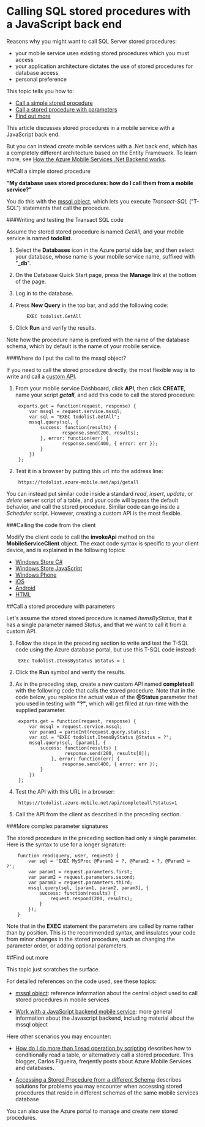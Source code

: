 <properties pageTitle="Calling SQL stored procedures with a JavaScript back end" metaKeywords="stored procedures, SQL, mobile devices, Azure" description="explains how to use SQL stored procedures in a mobile services JavaScript backed." metaCanonical="" services="mobile-services" documentationCenter="Mobile" title="Calling SQL stored procedures with a JavaScript back end" authors="ricksal" solutions="" manager="dwrede" editor="" />

<tags ms.service="mobile-services" ms.workload="mobile" ms.tgt_pltfrm="mobile-multiple" ms.devlang="multiple" ms.topic="article" ms.date="01/01/1900" ms.author="ricksal" />


# Calling SQL stored procedures with a JavaScript back end 
 
Reasons why you might want to call SQL Server stored procedures:

- your mobile service uses existing stored procedures which you must access 
- your application architecture dictates the use of stored procedures for database access
- personal preference



This topic tells you how to:



+ [Call a simple stored procedure]
+ [Call a stored procedure with parameters]
+ [Find out more]



This article discusses stored procedures in a mobile service with a JavaScript back end. 

But you can instead create mobile services with a .Net back end, which has a completely different architecture based on the Entity Framework. To learn more, see [How the Azure Mobile Services .Net Backend works].




##Call a simple stored procedure 




**"My database uses stored procedures: how do I call them from a mobile service?"**




You do this with the [mssql object], which lets you execute *Transact-SQL* ("T-SQL") statements that call the procedure. 





###Writing and testing the Transact SQL code




Assume the stored stored procedure is named *GetAll*, and your mobile service is named **todolist**.



1. Select the **Databases** icon in the Azure portal side bar, and then select your database, whose name is your mobile service name, suffixed with "**_db**".



2. On the Database Quick Start page, press the **Manage** link at the bottom of the page.


3. Log in to the database.


4.  Press **New Query** in the top bar, and add the following code:
  
  			EXEC todolist.GetAll
  
  
5. Click **Run** and verify the results.




Note how the procedure name is prefixed with the name of the database schema, which by default is the name of your mobile service.




  
###Where do I put the call to the mssql  object?




If you need to call the stored procedure directly, the most flexible way is to write and call a [custom API]. 




1. From your mobile service Dashboard, click **API**, then click **CREATE**, name your script ***getall***, and add this code to call the stored procedure:






		exports.get = function(request, response) {
		    var mssql = request.service.mssql;
		    var sql = "EXEC todolist.GetAll";
		    mssql.query(sql, {
		        success: function(results) {                          
		                response.send(200, results); 
		        }, error: function(err) {
				        response.send(400, { error: err });        
		        }
		    })
		};





2. Test it in a browser by putting this url into the address line:




		https://todolist.azure-mobile.net/api/getall





You can instead put similar code inside a standard *read*, *insert*, *update*, or *delete*  server script of a table, and your code will bypass the default behavior, and call the stored procedure. Similar code can go inside a *Scheduler* script. However, creating a custom API is the most flexible.




###Calling the code from the client




Modify the client code to call the **invokeApi** method on the **MobileServiceClient** object. The exact code syntax is specific to your client device, and is explained in the following topics:



- [Windows Store C#]
- [Windows Store JavaScript]
- [Windows Phone]
- [iOS]
- [Android]
- [HTML]











##<a name="parameters"></a>Call a stored procedure with parameters








Let's assume the stored stored procedure is named *ItemsByStatus*, that it has a single parameter named *Status*, and that we want to call it from a custom API.







1. Follow the steps in the preceding section to write and test the T-SQL code  using the Azure database portal, but use this T-SQL code instead:





		EXEc todolist.ItemsByStatus @Status = 1






2. Click the **Run** symbol and verify the results. 







3. As in the preceding step, create a new custom API named **completeall** with the following code that calls the stored procedure. Note that in the code below, you replace the actual value of the **@Status** parameter that you used in testing with **"?"**, which will get filled at run-time with the supplied parameter.




		exports.get = function(request, response) {	
		    var mssql = request.service.mssql;
		    var param1 = parseInt(request.query.status);
		    var sql = "EXEC todolist.ItemsByStatus @Status = ?";
		    mssql.query(sql, [param1], {
		        success: function(results) { 
		                 response.send(200, results[0]); 
		            }, error: function(err) {
				        response.send(400, { error: err });        
		        }
		    })
		};





4. Test the API with this URL in a browser:




		https://todolist.azure-mobile.net/api/completeall?status=1





5. Call the API from the client as described in the preceding section.

###More complex parameter signatures

The stored procedure in the preceding section had only a single parameter. Here is the syntax to use for a longer signature:

		function read(query, user, request) {
		    var sql = 'EXEC MySProc @Param1 = ?, @Param2 = ?, @Param3 = ?';
		    var param1 = request.parameters.first;
		    var param2 = request.parameters.second;
		    var param3 = request.parameters.third;
		    mssql.query(sql, [param1, param2, param3], {
		        success: function(results) {
		            request.respond(200, results);
		        }
		    });
		}

Note that in the **EXEC** statement the parameters are called by name rather than by position. This is the recommended syntax, and insulates your code from minor changes in the stored procedure, such as changing the parameter order, or adding optional parameters.

##<a name="more"></a>Find out more

This topic just scratches the surface. 

For detailed references on the code used, see these topics:

- [mssql object]: reference information about the central object used to call stored procedures in mobile services

- [Work with a JavaScript backend mobile service]: more general information about the Javascript backend, including material about the mssql object

Here other scenarios you may encounter:

- [How do I do more than 1 read operation by scripting] describes how to conditionally read a table, or alternatively call a stored procedure. This blogger, Carlos Figueira, freqently posts about Azure Mobile Services and databases.

- [Accessing a Stored Procedure from a different Schema] describes solutions for problems you may encounter when accessing stored procedures that reside in different schemas of the same mobile services database


You can also use the Azure portal to manage and create new stored procedures.

<!-- Anchors. -->
[Introduction]: #intro
[Calling stored procedure basics]: #calling
[Sample code]: #sample
[Call a simple stored procedure]: #simple
[Call a stored procedure with parameters]: #parameters
[Cross-Schema Issues]: #schema
[Find out more]: #more

[1]: ./media/mobile-services-how-to-use-server-scripts/1-mobile-insert-script-users.png
[2]: ./media/mobile-services-how-to-use-server-scripts/2-mobile-custom-api-script.png
[3]: ./media/mobile-services-how-to-use-server-scripts/3-mobile-schedule-job-script.png
[4]: ./media/mobile-services-how-to-use-server-scripts/4-mobile-source-local-cli.png

<!-- URLs. -->
[Accessing a Stored Procedure from a different Schema]: http://blogs.msdn.com/b/jpsanders/archive/2013/05/02/windows-azure-mobile-services-accessing-a-stored-procedure-from-a-different-schema.aspx
[How the Azure Mobile Services .Net Backend works]: http://curah.microsoft.com/64518/how-the-azure-mobile-services-net-backend-works
[custom API]: http://azure.microsoft.com/en-us/documentation/articles/mobile-services-android-call-custom-api/
[How do i do more than 1 read operation by scripting]: http://social.msdn.microsoft.com/Forums/windowsazure/en-US/fccf4ae7-f43c-4c2d-8518-32e2df84a824/how-do-i-do-more-than-1-read-operation-by-scripting?forum=azuremobile
[Mobile Services server script reference]: http://msdn.microsoft.com/en-us/library/windowsazure/jj554226.aspx
[Schedule backend jobs in Mobile Services]: /en-us/develop/mobile/tutorials/schedule-backend-tasks/
[Windows Store C#]: http://azure.microsoft.com/en-us/documentation/articles/mobile-services-windows-store-dotnet-call-custom-api/
[Windows Store JavaScript]: http://azure.microsoft.com/en-us/documentation/articles/mobile-services-windows-store-javascript-call-custom-api/
[Windows Phone]: http://azure.microsoft.com/en-us/documentation/articles/mobile-services-windows-phone-call-custom-api/
[iOS]: http://azure.microsoft.com/en-us/documentation/articles/mobile-services-ios-call-custom-api/ 
[Android]: http://azure.microsoft.com/en-us/documentation/articles/mobile-services-android-call-custom-api/
[HTML]: http://azure.microsoft.com/en-us/documentation/articles/mobile-services-html-call-custom-api/

[request object]: http://msdn.microsoft.com/en-us/library/windowsazure/jj554218.aspx
[response object]: http://msdn.microsoft.com/en-us/library/windowsazure/dn303373.aspx
[User object]: http://msdn.microsoft.com/en-us/library/windowsazure/jj554220.aspx
[push object]: http://msdn.microsoft.com/en-us/library/windowsazure/jj554217.aspx
[insert function]: http://msdn.microsoft.com/en-us/library/windowsazure/jj554229.aspx
[insert]: http://msdn.microsoft.com/en-us/library/windowsazure/jj554229.aspx
[update function]: http://msdn.microsoft.com/en-us/library/windowsazure/jj554214.aspx
[delete function]: http://msdn.microsoft.com/en-us/library/windowsazure/jj554215.aspx
[read function]: http://msdn.microsoft.com/en-us/library/windowsazure/jj554224.aspx
[update]: http://msdn.microsoft.com/en-us/library/windowsazure/jj554214.aspx
[delete]: http://msdn.microsoft.com/en-us/library/windowsazure/jj554215.aspx
[read]: http://msdn.microsoft.com/en-us/library/windowsazure/jj554224.aspx
[query object]: http://msdn.microsoft.com/en-us/library/windowsazure/jj613353.aspx
[table object]: http://msdn.microsoft.com/en-us/library/windowsazure/jj554210.aspx
[tables object]: http://msdn.microsoft.com/en-us/library/windowsazure/jj614364.aspx
[mssql object]: http://msdn.microsoft.com/en-us/library/windowsazure/jj554212.aspx
[console object]: http://msdn.microsoft.com/en-us/library/windowsazure/jj554209.aspx
[Read and write data]: http://msdn.microsoft.com/en-us/library/windowsazure/jj631640.aspx
[Validate data]: http://msdn.microsoft.com/en-us/library/windowsazure/jj631638.aspx
[Modify the request]: http://msdn.microsoft.com/en-us/library/windowsazure/jj631635.aspx
[Modify the response]: http://msdn.microsoft.com/en-us/library/windowsazure/jj631631.aspx
[Management Portal]: https://manage.windowsazure.com/
[Schedule jobs]: http://msdn.microsoft.com/en-us/library/windowsazure/jj860528.aspx
[Validate and modify data in Mobile Services by using server scripts]: /en-us/develop/mobile/tutorials/validate-modify-and-augment-data-dotnet/
[Commands to manage Azure Mobile Services]: /en-us/manage/linux/other-resources/command-line-tools/#Commands_to_manage_mobile_services/#Mobile_Scripts
[Azure SDK for Node.js]: http://go.microsoft.com/fwlink/p/?LinkId=275539
[Send HTTP request]: http://msdn.microsoft.com/en-us/library/windowsazure/jj631641.aspx
[Send email from Mobile Services with SendGrid]: /en-us/develop/mobile/tutorials/send-email-with-sendgrid/
[Get started with authentication]: http://go.microsoft.com/fwlink/p/?LinkId=287177
[crypto API]: http://go.microsoft.com/fwlink/p/?LinkId=288802
[path API]: http://go.microsoft.com/fwlink/p/?LinkId=288803
[querystring API]: http://go.microsoft.com/fwlink/p/?LinkId=288804
[url API]: http://go.microsoft.com/fwlink/p/?LinkId=288805
[util API]: http://go.microsoft.com/fwlink/p/?LinkId=288806
[zlib API]: http://go.microsoft.com/fwlink/p/?LinkId=288807
[Custom API]: http://msdn.microsoft.com/en-us/library/windowsazure/dn280974.aspx
[Call a custom API from the client]: /en-us/develop/mobile/tutorials/call-custom-api-dotnet/#define-custom-api
[express.js library]: http://go.microsoft.com/fwlink/p/?LinkId=309046
[Define a custom API that supports periodic notifications]: /en-us/develop/mobile/tutorials/create-pull-notifications-dotnet/
[express object in express.js]: http://expressjs.com/api.html#express
[Store server scripts in source control]: /en-us/develop/mobile/tutorials/store-scripts-in-source-control/
[Leverage shared code and Node.js modules in your server scripts]: /en-us/develop/mobile/tutorials/store-scripts-in-source-control/#use-npm
[service object]: http://msdn.microsoft.com/en-us/library/windowsazure/dn303371.aspx
[App settings]: http://msdn.microsoft.com/en-us/library/dn529070.aspx
[config module]: http://msdn.microsoft.com/en-us/library/dn508125.aspx
[Support for package.json in Azure Mobile Services]: http://go.microsoft.com/fwlink/p/?LinkId=391036
[Work with a JavaScript backend mobile service]: http://azure.microsoft.com/en-us/documentation/articles/mobile-services-how-to-use-server-scripts/